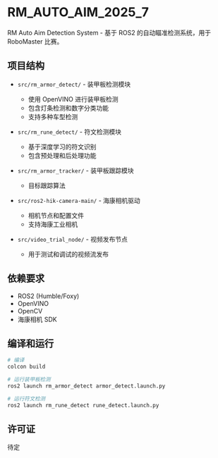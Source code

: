 # RM_AUTO_AIM_2025_7

RM Auto Aim Detection System - 基于 ROS2 的自动瞄准检测系统，用于 RoboMaster 比赛。

## 项目结构

- `src/rm_armor_detect/` - 装甲板检测模块

  - 使用 OpenVINO 进行装甲板检测
  - 包含灯条检测和数字分类功能
  - 支持多种车型检测

- `src/rm_rune_detect/` - 符文检测模块

  - 基于深度学习的符文识别
  - 包含预处理和后处理功能

- `src/rm_armor_tracker/` - 装甲板跟踪模块

  - 目标跟踪算法

- `src/ros2-hik-camera-main/` - 海康相机驱动

  - 相机节点和配置文件
  - 支持海康工业相机

- `src/video_trial_node/` - 视频发布节点
  - 用于测试和调试的视频流发布

## 依赖要求

- ROS2 (Humble/Foxy)
- OpenVINO
- OpenCV
- 海康相机 SDK

## 编译和运行

```bash
# 编译
colcon build

# 运行装甲板检测
ros2 launch rm_armor_detect armor_detect.launch.py

# 运行符文检测
ros2 launch rm_rune_detect rune_detect.launch.py
```

## 许可证

待定
